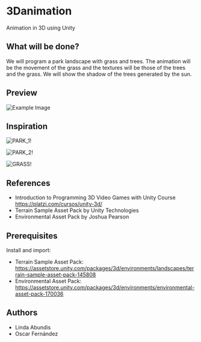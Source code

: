 # 3Danimation
Animation in 3D using Unity

## What will be done?
We will program a park landscape with grass and trees. The animation will be the movement of the grass and the textures will be those of the trees and the grass. We will show the shadow of the trees generated by the sun.


## Preview
![Example Image](https://drive.google.com/uc?id=1qQUw8mluUZuNnwmHhd70axudm6PZ5VcP)

## Inspiration
![PARK_1!](https://encrypted-tbn0.gstatic.com/images?q=tbn:ANd9GcQTePTbxfHh6ETI44UJcxKjJhd8wz_Ja01qgQ&usqp=CAU)

![PARK_2!](https://encrypted-tbn0.gstatic.com/images?q=tbn:ANd9GcTy0xVExl2tfv81_6R2gnlZQnHeDeVUdGB9oA&usqp=CAU)

![GRASS!](https://dynamic-media-cdn.tripadvisor.com/media/photo-o/0c/66/6b/0a/photo2jpg.jpg?w=300&h=-1&s=1)


## References
* Introduction to Programming 3D Video Games with Unity Course https://platzi.com/cursos/unity-3d/
* Terrain Sample Asset Pack by Unity Technologies
* Environmental Asset Pack by Joshua Pearson


## Prerequisites
Install and import:
* Terrain Sample Asset Pack: https://assetstore.unity.com/packages/3d/environments/landscapes/terrain-sample-asset-pack-145808
* Environmental Asset Pack: https://assetstore.unity.com/packages/3d/environments/environmental-asset-pack-170036


## Authors
* Linda Abundis
* Oscar Fernández
